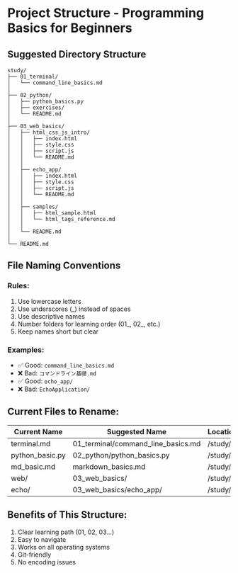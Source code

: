 # Project Structure - Programming Basics for Beginners

## Suggested Directory Structure

```
study/
├── 01_terminal/
│   └── command_line_basics.md
│
├── 02_python/
│   ├── python_basics.py
│   ├── exercises/
│   └── README.md
│
├── 03_web_basics/
│   ├── html_css_js_intro/
│   │   ├── index.html
│   │   ├── style.css
│   │   ├── script.js
│   │   └── README.md
│   │
│   ├── echo_app/
│   │   ├── index.html
│   │   ├── style.css
│   │   ├── script.js
│   │   └── README.md
│   │
│   ├── samples/
│   │   ├── html_sample.html
│   │   └── html_tags_reference.md
│   │
│   └── README.md
│
└── README.md
```

## File Naming Conventions

### Rules:
1. Use lowercase letters
2. Use underscores (_) instead of spaces
3. Use descriptive names
4. Number folders for learning order (01_, 02_, etc.)
5. Keep names short but clear

### Examples:
- ✅ Good: `command_line_basics.md`
- ❌ Bad: `コマンドライン基礎.md`
- ✅ Good: `echo_app/`
- ❌ Bad: `EchoApplication/`

## Current Files to Rename:

| Current Name | Suggested Name | Location |
|-------------|----------------|----------|
| terminal.md | 01_terminal/command_line_basics.md | /study/ |
| python_basic.py | 02_python/python_basics.py | /study/ |
| md_basic.md | markdown_basics.md | /study/ |
| web/ | 03_web_basics/ | /study/ |
| echo/ | 03_web_basics/echo_app/ | /study/ |

## Benefits of This Structure:
1. Clear learning path (01, 02, 03...)
2. Easy to navigate
3. Works on all operating systems
4. Git-friendly
5. No encoding issues